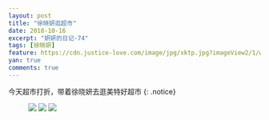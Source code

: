 ```yaml
---
layout: post
title: "徐晓妍逛超市"
date: 2018-10-16
excerpt: "妍妍的日记-74"
tags: [徐晓妍]
feature: https://cdn.justice-love.com/image/jpg/xktp.jpg?imageView2/1/w/1200/h/500
yan: true
comments: true
---
```

今天超市打折，带着徐晓妍去逛美特好超市
{: .notice}
<figure>
    <img src="{{ site.staticUrl }}/yanyan/image/meitehao3.jpeg?imageMogr2/auto-orient" />
    <img src="{{ site.staticUrl }}/yanyan/image/meitehao1.jpeg?imageMogr2/auto-orient" />
    <img src="{{ site.staticUrl }}/yanyan/image/meitehao2.jpeg?imageMogr2/auto-orient" />
</figure>
